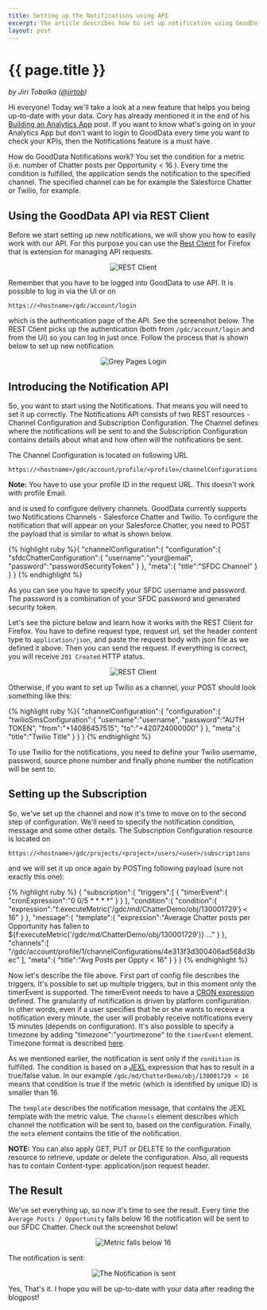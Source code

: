 ```yaml
---
title: Setting up the Notifications using API
excerpt: The article describes how to set up notification using GoodData Notifications API
layout: post
---
```


# {{ page.title }}

_by Jiri Tobolka ([@jirtob](http://twitter.com/jirtob))_

Hi everyone! Today we'll take a look at a new feature that helps you being up-to-date with your data. Cory has already mentioned it in the end of his [Building an Analytics App](http://www.gooddata.com/blog/building-an-app-part-2) post. If you want to know what's going on in your Analytics App but don't want to login to GoodData every time you want to check your KPIs, then the Notifications feature is a must have.

How do GoodData Notifications work? You set the condition for a metric (i.e. number of Chatter posts per Opportunity < 16 ). Every time the condition is fulfilled, the application sends the notification to the specified channel. The specified channel can be for example the Salesforce Chatter or Twilio, for example.

## Using the GoodData API via REST Client

Before we start setting up new notifications, we will show you how to easily work with our API. For this purpose you can use the [Rest Client](https://addons.mozilla.org/en-US/firefox/addon/restclient/) for Firefox that is extension for managing API requests. 

<p>
<center><img src="{{ site.root }}/images/posts/rest-client-addon.png" alt="REST Client"></center>
</p>

Remember that you have to be logged into GoodData to use API. It is possible to log in via the UI or on 

`https://<hostname>/gdc/account/login`

which is the authentication page of the API. See the screenshot below. The REST Client picks up the authentication (both from `/gdc/account/login` and from the UI) so you can log in just once. Follow the process that is shown below to set up new notification.

<p>
<center><img src="{{ site.root }}/images/posts/login-page-api.png" alt="Grey Pages Login"></center>
</p>

## Introducing the Notification API

So, you want to start using the Notifications. That means you will need to set it up correctly. The Notifications API consists of two REST resources - Channel Configuration and Subscription Configuration. The Channel defines where the notifications will be sent to and the Subscription Configuration contains details about what and how often will the notifications be sent.

The Channel Configuration is located on following URL 

`https://<hostname>/gdc/account/profile/<profile>/channelConfigurations`

**Note:** You have to use your profile ID in the request URL. This doesn't work with profile Email.

and is used to configure delivery channels. GoodData currently supports two Notifications Channels - Salesforce Chatter and Twilio. To configure the notification that will appear on your Salesforce Chatter, you need to POST the payload that is similar to what is shown below.

{% highlight ruby %}{
   "channelConfiguration":{
      "configuration":{
         "sfdcChatterConfiguration":{
            "username":"your@email",
            "password":"passwordSecurityToken"
         }
      },
      "meta":{
         "title":"SFDC Channel"
      }
   }
}
{% endhighlight %}

As you can see you have to specify your SFDC username and password. The password is a combination of your SFDC password and generated security token.

Let's see the picture below and learn how it works with the REST Client for Firefox. You have to define request type, request url, set the header content type to `application/json`, and paste the request body with json file as we defined it above. Then you can send the request. If everything is correct, you will receive `201 Created` HTTP status.

<p>
<center><img src="{{ site.root }}/images/posts/rest-client.png" alt="REST Client"></center>
</p>

Otherwise, if you want to set up Twilio as a channel, your POST should look something like this:

{% highlight ruby %}{
   "channelConfiguration":{
      "configuration":{
         "twilioSmsConfiguration":{
            "username":"username",
            "password":"AUTH TOKEN",
            "from":"+14086457515",
            "to":"+420724000000"
         }
      },
      "meta":{
         "title":"Twilio Title"
      }
   }
}
{% endhighlight %}

To use Twilio for the notifications, you need to define your Twilio username, password, source phone number and finally phone number the notification will be sent to.

## Setting up the Subscription

So, we've set up the channel and now it's time to move on to the second step of configuration. We'll need to specify the notification condition, message and some other details. The Subscription Configuration resource is located on

`https://<hostname>/gdc/projects/<project>/users/<user>/subscriptions`

and we will set it up once again by POSTing following payload (sure not exactly this one):

{% highlight ruby %}
{
   "subscription":{
      "triggers":[
         {
            "timerEvent":{
               "cronExpression":"0 0/5 * * * *"
            }
         }
      ],
      "condition":{
         "condition":{
            "expression":"f:executeMetric('/gdc/md/ChatterDemo/obj/130001729') < 16"
         }
      },
      "message":{
         "template":{
            "expression":"Average Chatter posts per Opportunity has fallen to ${f:executeMetric('/gdc/md/ChatterDemo/obj/130001729')} ..."
         }
      },
      "channels":[
         "/gdc/account/profile/1/channelConfigurations/4e313f3d300406ad568d3bec"
      ],
      "meta":{
         "title":"Avg Posts per Oppty < 16"
      }
   }
}
{% endhighlight %}

Now let's describe the file above. First part of config file describes the triggers. It's possible to set up multiple triggers, but in this moment only the timerEvent is supported. The timerEvent needs to have a [CRON expression](http://static.springsource.org/spring/docs/3.0.x/javadoc-api/org/springframework/scheduling/support/CronSequenceGenerator.html) defined. The granularity of notification is driven by platform configuration. In other words, even if a user specifies that he or she wants to receive a notification every minute, the user will probably receive notifications every 15 minutes (depends on configuration). It's also possible to specify a timezone by adding "timezone":"yourtimezone" to the `timerEvent` element. Timezone format is described [here](http://download.oracle.com/javase/6/docs/api/java/util/TimeZone.html).

As we mentioned earlier, the notification is sent only if the `condition` is fulfilled. The condition is based on a [JEXL](http://commons.apache.org/jexl/) expression that has to result in a true/false value. In our example `/gdc/md/ChatterDemo/obj/130001729 < 16` means that condition is true if the metric (which is identified by unique ID) is smaller than 16. 

The `template` describes the notification message, that contains the JEXL template with the metric value. The `channels` element describes which channel the notification will be sent to, based on the configuration. Finally, the `meta` element contains the title of the notification.

**NOTE:** You can also apply GET, PUT or DELETE to the configuration resource to retrieve, update or delete the configuration. Also, all requests has to contain Content-type: application/json request header. 

## The Result

We've set everything up, so now it's time to see the result. Every time the `Average Posts / Opportunity` falls below 16 the notification will be sent to our SFDC Chatter. Check out the screenshot below!

<p>
<center><img src="{{ site.root }}/images/posts/notification.jpg" alt="Metric falls below 16"></center>
</p>

The notification is sent:

<p>
<center><img src="{{ site.root }}/images/posts/notification2.jpg" alt="The Notification is sent"></center>
</p>

Yes, That's it. I hope you will be up-to-date with your data after reading the blogpost!


